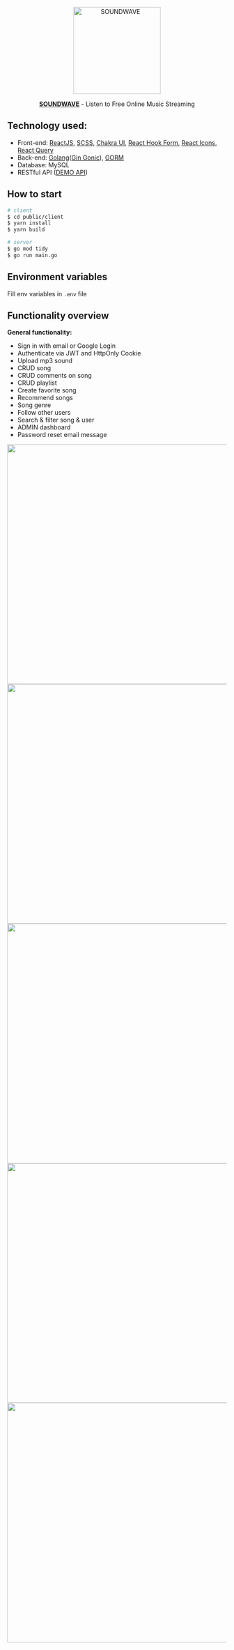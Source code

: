 <p align="center">
  <a href="https://soundwavee.vercel.app" target="blank"><img src="https://iili.io/HI5pxkB.png" width="200" alt="SOUNDWAVE" /></a>
</p>
<p align="center"> <b><a href="https://soundwavee.vercel.app">SOUNDWAVE</a></b>  - Listen to Free Online Music Streaming</p>

## Technology used:
  + Front-end: [ReactJS](https://reactjs.org/), [SCSS](https://sass-lang.com/), [Chakra UI](https://chakra-ui.com/), [React Hook Form](https://react-hook-form.com/), [React Icons](https://react-icons.github.io/react-icons/), [React Query](https://react-query-v3.tanstack.com/)
  + Back-end: [Golang](https://go.dev/)([Gin Gonic](https://gin-gonic.com/)), [GORM](https://gorm.io/)
  + Database: MySQL
  + RESTful API ([DEMO API](https://music-a8of.onrender.com/swagger/))

## How to start

```bash
# client
$ cd public/client
$ yarn install
$ yarn build

# server
$ go mod tidy
$ go run main.go
```

## Environment variables
Fill env variables in `.env` file

## Functionality overview

**General functionality:**
- Sign in with email or Google Login
- Authenticate via JWT and HttpOnly Cookie
- Upload mp3 sound
- CRUD song
- CRUD comments on song
- CRUD playlist
- Create favorite song
- Recommend songs
- Song genre
- Follow other users
- Search & filter song & user
- ADMIN dashboard
- Password reset email message

<img width="550" src="https://iili.io/HI7iFGp.png"/>
<img width="550" src="https://iili.io/HI7i3nR.png"/>
<img width="550" src="https://iili.io/HI7Pb3P.png"/>
<img width="550" src="https://iili.io/HI7idZv.png"/>
<img width="550" src="https://iili.io/HI7Pyyg.png"/>
